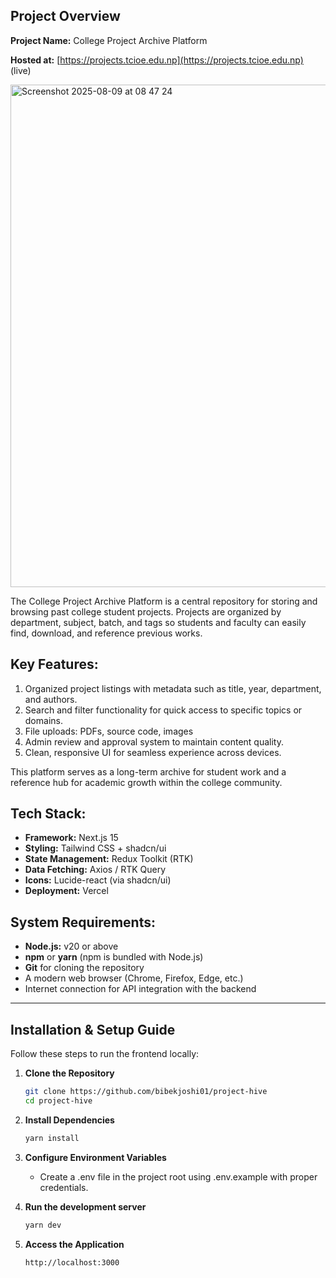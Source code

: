 ## Project Overview

**Project Name:** College Project Archive Platform  

**Hosted at:** [https://projects.tcioe.edu.np](https://projects.tcioe.edu.np) (live)

<img width="1470" height="804" alt="Screenshot 2025-08-09 at 08 47 24" src="https://github.com/user-attachments/assets/6a619940-5a70-482b-8bf9-6bb566202aa2" />


The College Project Archive Platform is a central repository for storing and browsing past college student projects. Projects are organized by department, subject, batch, and tags so students and faculty can easily find, download, and reference previous works.

## Key Features:

1. Organized project listings with metadata such as title, year, department, and authors.
2. Search and filter functionality for quick access to specific topics or domains.
3. File uploads: PDFs, source code, images
4. Admin review and approval system to maintain content quality.
5. Clean, responsive UI for seamless experience across devices.

This platform serves as a long-term archive for student work and a reference hub for academic growth within the college community.

## Tech Stack:

- **Framework:** Next.js 15 
- **Styling:** Tailwind CSS + shadcn/ui  
- **State Management:** Redux Toolkit (RTK)  
- **Data Fetching:** Axios / RTK Query  
- **Icons:** Lucide-react (via shadcn/ui)  
- **Deployment:** Vercel  

## System Requirements:

- **Node.js:** v20 or above  
- **npm** or **yarn** (npm is bundled with Node.js)  
- **Git** for cloning the repository  
- A modern web browser (Chrome, Firefox, Edge, etc.)  
- Internet connection for API integration with the backend

---

## Installation & Setup Guide

Follow these steps to run the frontend locally:

1. **Clone the Repository**
   ```bash
   git clone https://github.com/bibekjoshi01/project-hive
   cd project-hive

2. **Install Dependencies**
   ```bash
   yarn install
   
3. **Configure Environment Variables**
   - Create a .env file in the project root using .env.example with proper credentials.

4. **Run the development server**
   ```bash
   yarn dev
   
5. **Access the Application**
   ```bash
   http://localhost:3000
